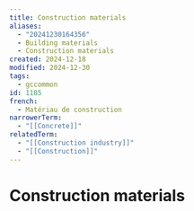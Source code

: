 ```yaml
---
title: Construction materials
aliases:
  - "20241230164356"
  - Building materials
  - Construction materials
created: 2024-12-18
modified: 2024-12-30
tags:
  - gccommon
id: 1185
french:
  - Matériau de construction
narrowerTerm:
  - "[[Concrete]]"
relatedTerm:
  - "[[Construction industry]]"
  - "[[Construction]]"
---
```

# Construction materials
